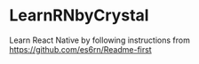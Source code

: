 # LearnRNbyCrystal
Learn React Native by following instructions from https://github.com/es6rn/Readme-first
